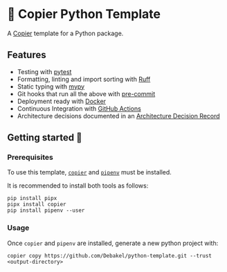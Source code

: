 # 🍪 Copier Python Template

A [Copier](https://copier.readthedocs.io/en/stable/)  template for a Python package.

## Features
- Testing with [pytest](https://docs.pytest.org/en/latest/)
- Formatting, linting and import sorting with [Ruff](https://docs.astral.sh/ruff/)
- Static typing with [mypy](http://mypy-lang.org/)
- Git hooks that run all the above with [pre-commit](https://pre-commit.com/)
- Deployment ready with [Docker](https://docker.com/)
- Continuous Integration with [GitHub Actions](https://github.com/features/actions)
- Architecture decisions documented in an [Architecture Decision Record](https://thinkrelevance.com/blog/2011/11/15/documenting-architecture-decisions)


## Getting started 🚀
### Prerequisites
To use this template, [`copier`](https://github.com/copier-org/copier?tab=readme-ov-file#installation) and [`pipenv`](https://pipenv.pypa.io/en/latest/installation.html) must be installed.

It is recommended to install both tools as follows:

```
pip install pipx
pipx install copier
pip install pipenv --user
```

### Usage
Once `copier` and `pipenv` are installed, generate a new python project with:


```
copier copy https://github.com/Debakel/python-template.git --trust <output-directory>
```
